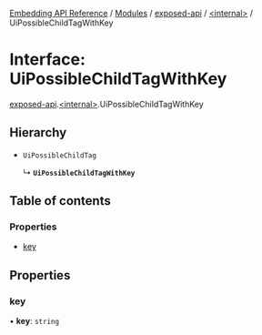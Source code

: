 [Embedding API Reference](../README.md) / [Modules](../modules/README.md) / [exposed-api](../modules/exposed_api.md) / [\<internal\>](../modules/exposed_api._internal_.md) / UiPossibleChildTagWithKey

# Interface: UiPossibleChildTagWithKey

[exposed-api](../modules/exposed_api.md).[\<internal\>](../modules/exposed_api._internal_.md).UiPossibleChildTagWithKey

## Hierarchy

- `UiPossibleChildTag`

  ↳ **`UiPossibleChildTagWithKey`**

## Table of contents

### Properties

- [key](exposed_api._internal_.UiPossibleChildTagWithKey.md#key)

## Properties

### key

• **key**: `string`

